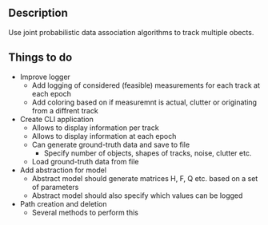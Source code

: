 ## Description
Use joint probabilistic data association algorithms to track multiple obects.

## Things to do
- Improve logger
  - Add logging of considered (feasible) measurements for each track at each epoch
  - Add coloring based on if measuremnt is actual, clutter or originating from a diffrent track
- Create CLI application
  - Allows to display information per track
  - Allows to display information at each epoch
  - Can generate ground-truth data and save to file
    - Specify number of objects, shapes of tracks, noise, clutter etc.
  - Load ground-truth data from file
- Add abstraction for model
  - Abstract model should generate matrices H, F, Q etc. based on a set of parameters
  - Abstract model should also specify which values can be logged
- Path creation and deletion
  - Several methods to perform this
